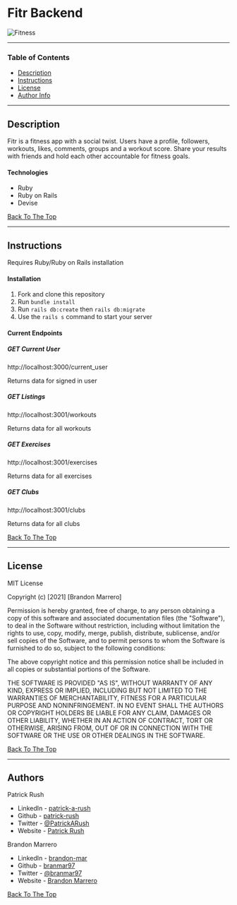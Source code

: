 # Fitr Backend

![Fitness](https://images.unsplash.com/photo-1594882645126-14020914d58d?ixid=MnwxMjA3fDB8MHxwaG90by1wYWdlfHx8fGVufDB8fHx8&ixlib=rb-1.2.1&auto=format&fit=crop&w=1363&q=80)

---

### Table of Contents

- [Description](#description)
- [Instructions](#instructions)
- [License](#license)
- [Author Info](#author-info)

---

## Description

Fitr is a fitness app with a social twist. Users have a profile, followers, workouts, likes, comments, groups and a workout score. Share your results with friends and hold each other accountable for fitness goals. 

#### Technologies

- Ruby
- Ruby on Rails
- Devise

[Back To The Top](#fitr-backend)

---

## Instructions
Requires Ruby/Ruby on Rails installation

#### Installation

1. Fork and clone this repository
2. Run `bundle install`
3. Run `rails db:create` then `rails db:migrate`
4. Use the `rails s` command to start your server

#### Current Endpoints

##### GET Current User
http://localhost:3000/current_user

Returns data for signed in user

##### GET Listings
http://localhost:3001/workouts

Returns data for all workouts

##### GET Exercises
http://localhost:3001/exercises

Returns data for all exercises

##### GET Clubs
http://localhost:3001/clubs

Returns data for all clubs
<br />

[Back To The Top](#fitr-backend)

---

## License

MIT License

Copyright (c) [2021] [Brandon Marrero]

Permission is hereby granted, free of charge, to any person obtaining a copy
of this software and associated documentation files (the "Software"), to deal
in the Software without restriction, including without limitation the rights
to use, copy, modify, merge, publish, distribute, sublicense, and/or sell
copies of the Software, and to permit persons to whom the Software is
furnished to do so, subject to the following conditions:

The above copyright notice and this permission notice shall be included in all
copies or substantial portions of the Software.

THE SOFTWARE IS PROVIDED "AS IS", WITHOUT WARRANTY OF ANY KIND, EXPRESS OR
IMPLIED, INCLUDING BUT NOT LIMITED TO THE WARRANTIES OF MERCHANTABILITY,
FITNESS FOR A PARTICULAR PURPOSE AND NONINFRINGEMENT. IN NO EVENT SHALL THE
AUTHORS OR COPYRIGHT HOLDERS BE LIABLE FOR ANY CLAIM, DAMAGES OR OTHER
LIABILITY, WHETHER IN AN ACTION OF CONTRACT, TORT OR OTHERWISE, ARISING FROM,
OUT OF OR IN CONNECTION WITH THE SOFTWARE OR THE USE OR OTHER DEALINGS IN THE
SOFTWARE.

[Back To The Top](#fitr-backend)

---

## Authors 

Patrick Rush
- LinkedIn - [patrick-a-rush](https://www.linkedin.com/in/patrick-a-rush/)
- Github - [patrick-rush](https://github.com/patrick-rush)
- Twitter - [@PatrickARush](https://twitter.com/patrickarush)
- Website - [Patrick Rush](https://patrickrush.tech)

Brandon Marrero
- LinkedIn - [brandon-mar](https://www.linkedin.com/in/brandon-mar/)
- Github - [branmar97](https://github.com/branmar97)
- Twitter - [@branmar97](https://twitter.com/branmar97)
- Website - [Brandon Marrero](https://brandonmarrero.com)

[Back To The Top](#fitr-backend)
